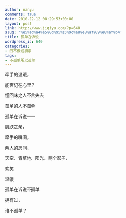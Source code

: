 ```yaml
---
author: nanyu
comments: true
date: 2010-12-12 08:29:53+00:00
layout: post
link: http://www.jiqiyu.com/?p=640
slug: '%e5%ad%a4%e5%8d%95%e5%9c%a8%e8%af%89%e8%af%b4'
title: 孤单在诉说
wordpress_id: 640
categories:
- 四不像或詩歌
tags:
- 不孤单所以孤单
---
```



牵手的温暖，  

能否记在心里？  

懂回味之人不言失去  

孤单的人不孤单  







孤单在诉说——  

肌肤之亲，  

牵手的瞬间，  

两人的房间，  

天空、青草地、阳光、两个影子，  

欢笑  

温暖  







孤单在诉说不孤单  

拥有过，  

谁不孤单？  


